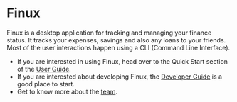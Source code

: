 # Finux

Finux is a desktop application for tracking and managing your finance status.
It tracks your expenses, savings and also any loans to your friends.
Most of the user interactions happen using a CLI (Command Line Interface). 


* If you are interested in using Finux, head over to the Quick Start section of the [User Guide](UserGuide.md).
* If you are interested about developing Finux, the [Developer Guide](DeveloperGuide.md) is a good place to start.
* Get to know more about the [team](AboutUs.md).
